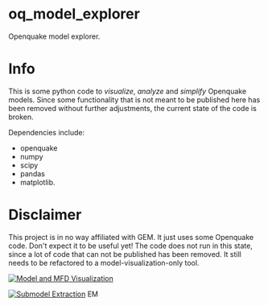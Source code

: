 # oq_model_explorer

Openquake model explorer.

# Info
This is some python code to _visualize_, _analyze_ and _simplify_ Openquake models. Since some functionality that is not meant to be published here has been removed without further adjustments, the current state of the code is broken.

Dependencies include:

* openquake
* numpy
* scipy
* pandas
* matplotlib.

# Disclaimer
This project is in no way affiliated with GEM. It just uses some Openquake code.
Don't expect it to be useful yet! The code does not run in this state, since a lot of code that can not be published has been removed.
It still needs to be refactored to a model-visualization-only tool.


[![Model and MFD Visualization](http://i.imgur.com/udBSejM.png)](https://github.com/ChrisPara/oq_model_explorer)

[![Submodel Extraction](http://i.imgur.com/LkY0VBr.png)](https://github.com/ChrisPara/oq_model_explorer)
EM
